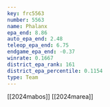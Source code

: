```yaml
---
key: frc5563
number: 5563
name: Phalanx
epa_end: 8.86
auto_epa_end: 2.48
teleop_epa_end: 6.75
endgame_epa_end: -0.37
winrate: 0.1667
district_epa_rank: 161
district_epa_percentile: 0.1154
type: Team
---
```

[[2024mabos]]
[[2024marea]]
